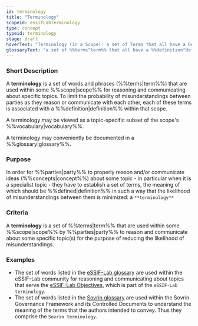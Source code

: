 ```yaml
---
id: terminology
title: "Terminology"
scopeid: essifLabTerminology
type: concept
typeid: terminology
stage: draft
hoverText: "Terminology (in a Scope): a set of Terms that all have a Definition within some Scope, and are used for reasoning and communicating about one or more specific topics."
glossaryText: "a set of %%terms^term%% that all have a %%definition^definition%% within some %%scope(s)^scope%%, and are used for reasoning and communicating one or more specific topics."
---
```


### Short Description
A **terminology** is a set of words and phrases (%%terms|term%%) that are used within some %%scope|scope%% for reasoning and communicating about specific topics. To limit the probability of misunderstandings between parties as they reason or communicate with each other, each of these terms is associated with a %%definition|definition%% within that scope.

A terminology may be viewed as a topic-specific subset of the scope's %%vocabulary|vocabulary%%.

A terminology may conveniently be documented in a %%glossary|glossary%%.

### Purpose
In order for %%parties|party%% to properly reason and/or communicate ideas (%%concepts|concept%%) about some topic - in particular when it is a specialist topic - they have to establish a set of terms, the meaning of which should be %%defined|definition%% in such a way that the likelihood of misunderstandings between them is minimized: a `**terminology**`

### Criteria
A **terminology** is a set of %%terms|term%% that are used within some %%scope|scope%% by %%parties|party%% to reason and communicate about some specific topic(s) for the purpose of reducing the likelihood of misunderstandings.

### Examples
- The set of words listed in the [eSSIF-Lab glossary](../essifLab-glossary) are used within the eSSIF-Lab community for reasoning and communicating about topics that serve the [eSSIF-Lab Objectives](../essifLab-objectives), which is part of the `eSSIF-Lab terminology`.
- The set of words listed in the [Sovrin glossary](https://sovrin.org/library/glossary/) are used within the Sovrin Governance Framework and its Controlled Documents to understand the meaning of the terms that the authors intended to convey. Thus they comprise the `Sovrin terminology`.